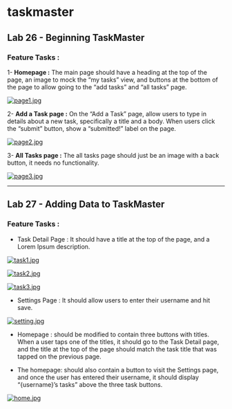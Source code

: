 # taskmaster

## Lab 26 - Beginning TaskMaster

### Feature Tasks :

1- **Homepage :**
The main page should have a heading at the top of the page, an image to mock the “my tasks” view, and buttons at the bottom of the page to allow going to the “add tasks” and “all tasks” page.

[![page1.jpg](https://i.postimg.cc/7hpWQTWH/page1.jpg)](https://postimg.cc/XBkLrXWm)

2- **Add a Task page :**
On the “Add a Task” page, allow users to type in details about a new task, specifically a title and a body. When users click the “submit” button, show a “submitted!” label on the page.

[![page2.jpg](https://i.postimg.cc/Cxp2Gk8J/page2.jpg)](https://postimg.cc/nCTTZs0Q)

3- **All Tasks page :**
The all tasks page should just be an image with a back button, it needs no functionality.

[![page3.jpg](https://i.postimg.cc/W42fKVXk/page3.jpg)](https://postimg.cc/qN5LhPfJ)

---

## Lab 27 - Adding Data to TaskMaster

### Feature Tasks :

+ Task Detail Page : It should have a title at the top of the page, and a Lorem Ipsum description.

[![task1.jpg](https://i.postimg.cc/2ywZDWbr/task1.jpg)](https://postimg.cc/JHsn3G52)

[![task2.jpg](https://i.postimg.cc/rwztBK82/task2.jpg)](https://postimg.cc/bZcJbYDm)

[![task3.jpg](https://i.postimg.cc/qRHh6w2p/task3.jpg)](https://postimg.cc/KKQvdn9W)

+ Settings Page : It should allow users to enter their username and hit save.

[![setting.jpg](https://i.postimg.cc/LscfB2FK/setting.jpg)](https://postimg.cc/bGRsqXv3)

+ Homepage : should be modified to contain three buttons with titles. When a user taps one of the titles, it should go to the Task Detail page, and the title at the top of the page should match the task title that was tapped on the previous page.

+ The homepage:  should also contain a button to visit the Settings page, and once the user has entered their username, it should display “{username}’s tasks” above the three task buttons.

[![home.jpg](https://i.postimg.cc/BbxC1tjV/home.jpg)](https://postimg.cc/5Q2zh4qB)
